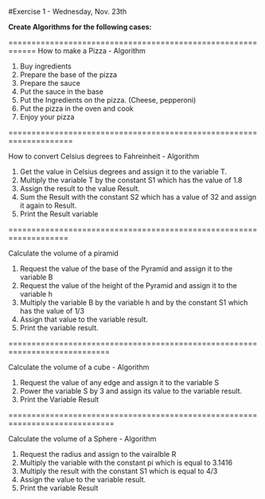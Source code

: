 #Exercise 1 - Wednesday, Nov. 23th 

**Create Algorithms for the following cases:**

============================================================
How to make a Pizza - Algorithm

1. Buy ingredients
2. Prepare the base of the pizza
3. Prepare the sauce
4. Put the sauce in the base
5. Put the Ingredients on the pizza. (Cheese, pepperoni)
6. Put the pizza in the oven and cook
7. Enjoy your pizza


====================================================================

How to convert Celsius degrees to Fahreinheit - Algorithm

1. Get the value in Celsius degrees and assign it to the variable T.
2. Multiply the variable T by the constant S1 which has the value of 1.8
3. Assign the result to the value Result.
4. Sum the Result with the constant S2 which has a value of 32 and assign it again to Result.
5. Print the Result variable

===================================================================

Calculate the volume of a piramid

1. Request the value of the base of the Pyramid and assign it to the variable B
2. Request the value of the height of the Pyramid and assign it to the variable h
3. Multiply the variable B by the variable h and by the constant S1 which has the value of 1/3
4. Assign that value to the variable result.
5. Print the variable result.


============================================================================

Calculate the volume of a cube - Algorithm

1. Request the value of any edge and assign it to the variable S
2. Power the variable S by 3 and assign its value to the variable result.
3. Print the Variable Result


=============================================================================

Calculate the volume of a Sphere - Algorithm

1. Request the radius and assign to the vairalble R
2. Multiply the variable with the constant pi which is equal to 3.1416
3. Multiply the result with the constant S1 which is equal to 4/3
4. Assign the value to the variable result.
5. Print the variable Result
